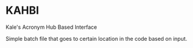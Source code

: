 # KAHBI
Kale's Acronym Hub Based Interface

Simple batch file that goes to certain location in the code based on input.